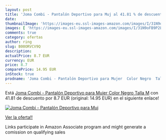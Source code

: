 ```yaml
---
layout: post
title: 'Joma Combi - Pantalón Deportivo para Muj al 41.81 % de descuento'
date: 
thumbnailImage: 'https://images-eu.ssl-images-amazon.com/images/I/31N9oFB9P2L._SL200_.jpg'
images: [ 'https://images-eu.ssl-images-amazon.com/images/I/31N9oFB9P2L._SL200_.jpg' ]
comments: true
category: ofertas
author: ring
slug: B00ORVCV9Q
description:
actualPrice: 8.7 EUR
currency: EUR
price: 8.7
comparePrice: 14.95 EUR
inStock: true
prodname: 'Joma Combi - Pantalón Deportivo para Mujer  Color Negro  Talla M'
---
```


Está [Joma Combi - Pantalón Deportivo para Mujer  Color Negro  Talla M](https://www.amazon.es/dp/B00ORVCV9Q/?tag=tolees-21) con 41.81 de descuento por 8.7 EUR (original: 14.95 EUR) en el siguiente enlace!

[![Joma Combi - Pantalón Deportivo para Muj](https://images-eu.ssl-images-amazon.com/images/I/31N9oFB9P2L._SL200_.jpg)](https://www.amazon.es/dp/B00ORVCV9Q/?tag=tolees-21)

[Ver la oferta!!](https://www.amazon.es/dp/B00ORVCV9Q/?tag=tolees-21)

Links participate in Amazon Associate program and might generate a comission on qualifying sales


